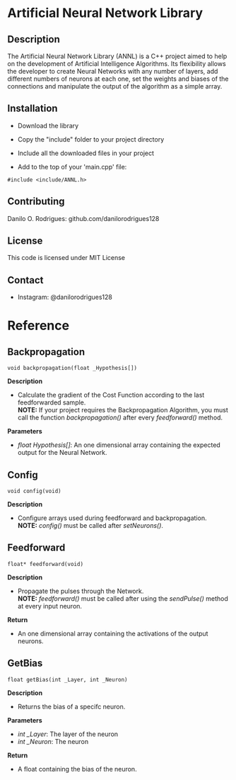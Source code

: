 # Artificial Neural Network Library

## Description
The Artificial Neural Network Library (ANNL) is a C++ project aimed to help on the development of Artificial Intelligence Algorithms. Its flexibility allows the developer to create Neural Networks with any number of layers, add different numbers of neurons at each one, set the weights and biases of the connections and manipulate the output of the algorithm as a simple array.

## Installation
- Download the library

- Copy the "include" folder to your project directory

- Include all the downloaded files in your project

- Add to the top of your 'main.cpp' file:
```
#include <include/ANNL.h>
```

## Contributing
Danilo O. Rodrigues: github.com/danilorodrigues128

## License
This code is licensed under MIT License

## Contact
- Instagram: @danilorodrigues128

# Reference

## Backpropagation
```
void backpropagation(float _Hypothesis[])
```

**Description**  
- Calculate the gradient of the Cost Function according to the last feedforwarded sample.  
**NOTE:** If your project requires the Backpropagation Algorithm, you must call the function _backpropagation()_ after every _feedforward()_ method.

**Parameters**  
- *float Hypothesis[]*: An one dimensional array containing the expected output for the Neural Network.

## Config
```
void config(void)
```

**Description**  
- Configure arrays used during feedforward and backpropagation.  
**NOTE:** _config()_ must be called after _setNeurons()_.

## Feedforward
```
float* feedforward(void)
```

**Description**  
- Propagate the pulses through the Network.  
**NOTE:** _feedforward()_ must be called after using the _sendPulse()_ method at every input neuron.

**Return**  
- An one dimensional array containing the activations of the output neurons.

## GetBias
```
float getBias(int _Layer, int _Neuron)
```

**Description**  
- Returns the bias of a specifc neuron.

**Parameters**  
- *int \_Layer*: The layer of the neuron  
- *int \_Neuron*: The neuron

**Return**  
- A float containing the bias of the neuron.
